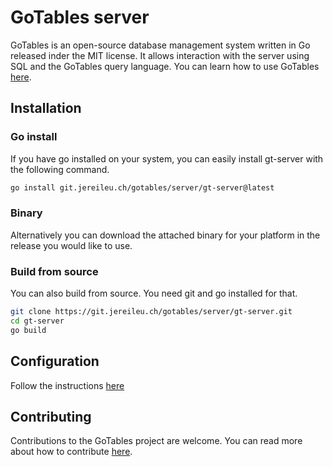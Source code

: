 # GoTables server

GoTables is an open-source database management system written in Go released inder the MIT license. It allows interaction with the server using SQL and the GoTables query language. You can learn how to use GoTables [here](https://docs.gotables.link/getting-started).

## Installation

### Go install
If you have go installed on your system, you can easily install gt-server with the following command.

```bash
go install git.jereileu.ch/gotables/server/gt-server@latest
```

### Binary
Alternatively you can download the attached binary for your platform in the release you would like to use.

### Build from source
You can also build from source. You need git and go installed for that.

```bash
git clone https://git.jereileu.ch/gotables/server/gt-server.git
cd gt-server
go build
```

## Configuration

Follow the instructions [here](https://docs.gotables.link/configuration)

## Contributing

Contributions to the GoTables project are welcome. You can read more about how to contribute [here](https://www.gotables.link/blog/contributing).
